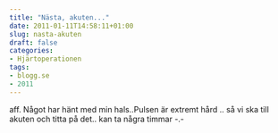 ```yaml
---
title: "Nästa, akuten..."
date: 2011-01-11T14:58:11+01:00
slug: nasta-akuten
draft: false
categories:
- Hjärtoperationen
tags:
- blogg.se
- 2011
---
```

aff. Något har hänt med min hals..Pulsen är extremt hård .. så vi ska till akuten och titta på det.. kan ta några timmar -.-